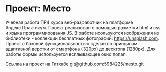 # Проект: Место

Учебная работа ПР4 курса веб-разработчик на платформе Яндекс.Практикум. Проект реализован с помощью разметки html и css и языка программирования JS. В работе исользуются изображения из библиотеки - коллекции бесплатных фотографий: https://unsplash.com. Проект с базовой функциональностью сделан по принципам адаптивной верстки от смартфона (320px) до десктопа (1280px). Для работы формы используется всплывающее окно попап. 

Ссылка на проект на Гитхабе git@github.com:5984225/mesto.git

